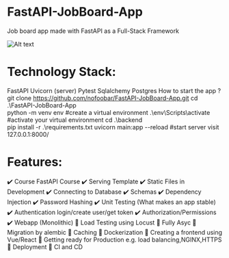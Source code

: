 # FastAPI-JobBoard-App
Job board app made with FastAPI as a Full-Stack Framework

![Alt text](https://github.com/tesar27/FastAPI-JobBoard-App/tree/main/static/images/lite.gif)


# Technology Stack:
FastAPI
Uvicorn (server)
Pytest
Sqlalchemy
Postgres
How to start the app ?
git clone https://github.com/nofoobar/FastAPI-JobBoard-App.git
cd .\FastAPI-JobBoard-App\
python -m venv env   #create a virtual environment
.\env\Scripts\activate  #activate your virtual environment
cd .\backend\
pip install -r .\requirements.txt
uvicorn main:app --reload     #start server
visit  127.0.0.1:8000/
# Features:

✔️ Course FastAPI Course
✔️ Serving Template
✔️ Static Files in Development
✔️ Connecting to Database
✔️ Schemas
✔️ Dependency Injection
✔️ Password Hashing
✔️ Unit Testing (What makes an app stable)
✔️ Authentication login/create user/get token
✔️ Authorization/Permissions
✔️ Webapp (Monolithic)
🚧 Load Testing using Locust
🚧 Fully Asyc
🚧 Migration by alembic
🚧 Caching
🚧 Dockerization
🚧 Creating a frontend using Vue/React
🚧 Getting ready for Production e.g. load balancing,NGINX,HTTPS
🚧 Deployment
🚧 CI and CD
